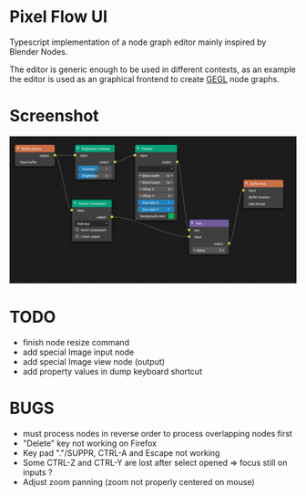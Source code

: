 
# Pixel Flow UI

Typescript implementation of a node graph editor mainly inspired by Blender Nodes.

The editor is generic enough to be used in different contexts, as an example the editor is used as an
graphical frontend to create [GEGL](https://www.gegl.org/) node graphs.

# Screenshot

![Screenshot](docs/screenshot.png)

# TODO

* finish node resize command
* add special Image input node
* add special Image view node (output)
* add property values in dump keyboard shortcut

# BUGS

* must process nodes in reverse order to process overlapping nodes first
* "Delete" key not working on Firefox
* Key pad "."/SUPPR, CTRL-A and Escape not working
* Some CTRL-Z and CTRL-Y are lost after select opened => focus still on inputs ?
* Adjust zoom panning (zoom not properly centered on mouse)